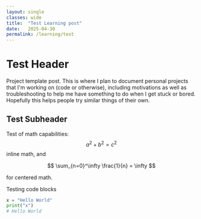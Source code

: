 ```yaml
---
layout: single
classes: wide
title:  "Test Learning post"
date:   2025-04-30
permalink: /learning/test
---
```



# Test Header
Project template post. This is where I plan to document personal projects that I'm working on (code or otherwise), including motivations as well as troubleshooting to help me have something to do when I get stuck or bored. Hopefully this helps people try similar things of their own. 

## Test Subheader
Test of math capabilities: $$ a^2 + b^2 = c^2 $$ inline math, and

$$ \sum_{n=0}^\infty \frac{1}{n} = \infty $$

for centered math.

Testing code blocks 

~~~ Python
x = "Hello World"
print("x")
# Hello World
~~~

